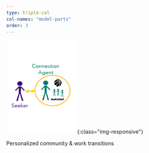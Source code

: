 ```yaml
---
type: triple-col
col-names: "model-parts"
order: 3
---
```


![Seeker, Listener](/assets/images/triple-col-model-graphic-3.png){:class="img-responsive"}

Personalized community & work transitions